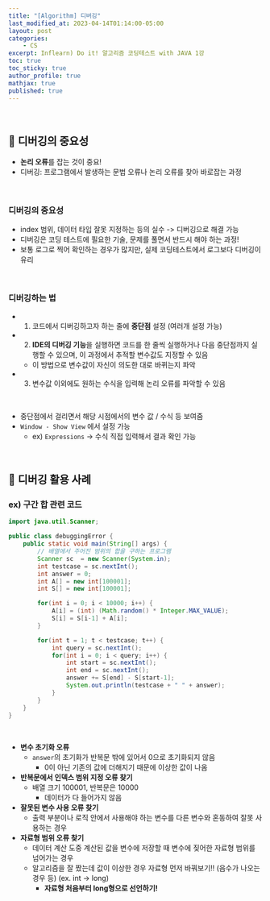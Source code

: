 ```yaml
---
title: "[Algorithm] 디버깅"
last_modified_at: 2023-04-14T01:14:00-05:00
layout: post
categories:
    - CS
excerpt: Inflearn) Do it! 알고리즘 코딩테스트 with JAVA 1강 
toc: true
toc_sticky: true
author_profile: true
mathjax: true
published: true
---
```


<br>

## 🧇 디버깅의 중요성
- **논리 오류**를 잡는 것이 중요!
- 디버깅: 프로그램에서 발생하는 문법 오류나 논리 오류를 찾아 바로잡는 과정

<br>

### 디버깅의 중요성
- index 범위, 데이터 타입 잘못 지정하는 등의 실수 -> 디버깅으로 해결 가능
- 디버깅은 코딩 테스트에 필요한 기술, 문제를 풀면서 반드시 해야 하는 과정!
- 보통 로그로 찍어 확인하는 경우가 많지만, 실제 코딩테스트에서 로그보다 디버깅이 유리

<br>

### 디버깅하는 법
- 1) 코드에서 디버깅하고자 하는 줄에 **중단점** 설정 (여러개 설정 가능)
- 2) **IDE의 디버깅 기능**을 실행하면 코드를 한 줄씩 실행하거나 다음 중단점까지 실행할 수 있으며, 이 과정에서 추적할 변수값도 지정할 수 있음
    - 이 방법으로 변수값이 자신이 의도한 대로 바뀌는지 파악
- 3) 변수값 이외에도 원하는 수식을 입력해 논리 오류를 파악할 수 있음

<br>

- 중단점에서 걸리면서 해당 시점에서의 변수 값 / 수식 등 보여줌
- `Window - Show View` 에서 설정 가능
    - ex) `Expressions` -> 수식 직접 입력해서 결과 확인 가능

<br>

## 🧇 디버깅 활용 사례

### ex) 구간 합 관련 코드

```java
import java.util.Scanner;

public class debuggingError {
    public static void main(String[] args) {
        // 배열에서 주어진 범위의 합을 구하는 프로그램
        Scanner sc  = new Scanner(System.in);
        int testcase = sc.nextInt();
        int answer = 0;
        int A[] = new int[100001];
        int S[] = new int[100001];

        for(int i = 0; i < 10000; i++) {
            A[i] = (int) (Math.random() * Integer.MAX_VALUE);
            S[i] = S[i-1] + A[i];
        }

        for(int t = 1; t < testcase; t++) {
            int query = sc.nextInt();
            for(int i = 0; i < query; i++) {
                int start = sc.nextInt();
                int end = sc.nextInt();
                answer += S[end] - S[start-1];
                System.out.println(testcase + " " + answer);
            }
        }
    }
}
```

<br> 

- **변수 초기화 오류**
    - `answer`의 초기화가 반복문 밖에 있어서 0으로 초기화되지 않음
        - 0이 아닌 기존의 값에 더해지기 때문에 이상한 값이 나옴
- **반복문에서 인덱스 범위 지정 오류 찾기**
    - 배열 크기 100001, 반복문은 10000 
        - 데이터가 다 들어가지 않음
- **잘못된 변수 사용 오류 찾기**
    - 출력 부분이나 로직 안에서 사용해야 하는 변수를 다른 변수와 혼동하여 잘못 사용하는 경우 
- **자료형 범위 오류 찾기**
    - 데이터 계산 도중 계산된 값을 변수에 저장할 때 변수에 짖어한 자료형 범위를 넘어가는 경우
    - 알고리즘을 잘 짰는데 값이 이상한 경우 자료형 먼저 바꿔보기!! (음수가 나오는 경우 등) (ex. int -> long) 
        - **자료형 처음부터 long형으로 선언하기!**
